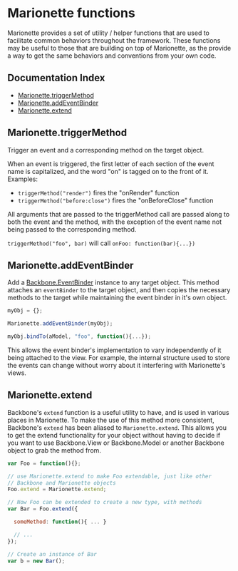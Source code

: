# Marionette functions

Marionette provides a set of utility / helper functions that are used to
facilitate common behaviors throughout the framework. These functions may
be useful to those that are building on top of Marionette, as the provide
a way to get the same behaviors and conventions from your own code.

## Documentation Index

* [Marionette.triggerMethod](#marionettetriggermethod)
* [Marionette.addEventBinder](#marionetteaddeventbinder)
* [Marionette.extend](#marionetteextend)

## Marionette.triggerMethod

Trigger an event and a corresponding method on the target object.

When an event is triggered, the first letter of each section of the 
event name is capitalized, and the word "on" is tagged on to the front 
of it. Examples:

* `triggerMethod("render")` fires the "onRender" function
* `triggerMethod("before:close")` fires the "onBeforeClose" function

All arguments that are passed to the triggerMethod call are passed along to both the event and the method, with the exception of the event name not being passed to the corresponding method.

`triggerMethod("foo", bar)` will call `onFoo: function(bar){...})`

## Marionette.addEventBinder

Add a [Backbone.EventBinder](https://github.com/marionettejs/backbone.eventbinder)
instance to any target object. This method attaches an `eventBinder` to
the target object, and then copies the necessary methods to the target
while maintaining the event binder in it's own object. 

```js
myObj = {};

Marionette.addEventBinder(myObj);

myObj.bindTo(aModel, "foo", function(){...});
```

This allows the event binder's implementation to vary independently
of it being attached to the view. For example, the internal structure
used to store the events can change without worry about it interfering
with Marionette's views.

## Marionette.extend

Backbone's `extend` function is a useful utility to have, and is used in
various places in Marionette. To make the use of this method more consistent,
Backbone's `extend` has been aliased to `Marionette.extend`. This allows
you to get the extend functionality for your object without having to
decide if you want to use Backbone.View or Backbone.Model or another
Backbone object to grab the method from.

```js
var Foo = function(){};

// use Marionette.extend to make Foo extendable, just like other
// Backbone and Marionette objects
Foo.extend = Marionette.extend;

// Now Foo can be extended to create a new type, with methods
var Bar = Foo.extend({

  someMethod: function(){ ... }

  // ...
});

// Create an instance of Bar
var b = new Bar();
```
